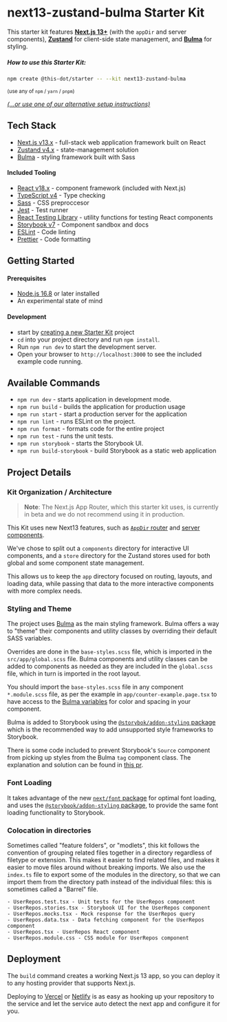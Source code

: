 # next13-zustand-bulma Starter Kit

This starter kit features [**Next.js 13+**](https://beta.nextjs.org/docs) (with the `appDir` and server components), [**Zustand**](https://zustand-demo.pmnd.rs/) for client-side state management, and [**Bulma**](https://bulma.io/) for styling.

##### How to use this Starter Kit:

```bash
npm create @this-dot/starter -- --kit next13-zustand-bulma
```

<sub>(use any of `npm` / `yarn` / `pnpm`)</sub>

_[(...or use one of our alternative setup instructions)](https://github.com/thisdot/starter.dev/wiki/Setup:-next13%E2%80%93zustand%E2%80%93bulma)_

## Tech Stack

- [Next.js v13.x](https://nextjs.org) - full-stack web application framework built on React
- [Zustand v4.x](https://zustand-demo.pmnd.rs/) - state-management solution
- [Bulma](https://bulma.io/) - styling framework built with Sass

#### Included Tooling

- [React v18.x](https://reactjs.org) - component framework (included with Next.js)
- [TypeScript v4](https://www.typescriptlang.org/) - Type checking
- [Sass](https://sass-lang.com/guide) - CSS preproccesor
- [Jest](https://jestjs.io/) - Test runner
- [React Testing Library](https://testing-library.com/docs/react-testing-library/intro/) - utility functions for testing React components
- [Storybook v7](https://storybook.js.org/) - Component sandbox and docs
- [ESLint](https://eslint.org/) - Code linting
- [Prettier](https://prettier.io/) - Code formatting

## Getting Started

#### Prerequisites

- [Node.js 16.8](https://nodejs.org/) or later installed
- An experimental state of mind

#### Development

- start by [creating a new Starter Kit](https://github.com/thisdot/starter.dev/wiki/Setup:-next13%E2%80%93zustand%E2%80%93bulma) project
- `cd` into your project directory and run `npm install`.
- Run `npm run dev` to start the development server.
- Open your browser to `http://localhost:3000` to see the included example code running.

## Available Commands

- `npm run dev` - starts application in development mode.
- `npm run build` - builds the application for production usage
- `npm run start` - start a production server for the application
- `npm run lint` - runs ESLint on the project.
- `npm run format` - formats code for the entire project
- `npm run test` - runs the unit tests.
- `npm run storybook` - starts the Storybook UI.
- `npm run build-storybook` - build Storybook as a static web application

## Project Details

### Kit Organization / Architecture

> **Note**: The Next.js App Router, which this starter kit uses, is currently in beta and we do not recommend using it in production.

This Kit uses new Next13 features, such as [`AppDir` router](https://beta.nextjs.org/docs/routing/fundamentals#the-app-directory) and [server components](https://beta.nextjs.org/docs/rendering/server-and-client-components).

We've chose to split out a `components` directory for interactive UI components, and a `store` directory for the Zustand stores used for both global and some component state management.

This allows us to keep the `app` directory focused on routing, layouts, and loading data, while passing that data to the more interactive components with more complex needs.

### Styling and Theme

The project uses [Bulma](https://bulma.io/) as the main styling framework. Bulma offers a way to "theme" their components and utility classes by overriding their default SASS variables.

Overrides are done in the `base-styles.scss` file, which is imported in the `src/app/global.scss` file. Bulma components and utility classes can be added to components as needed as they are included in the `global.scss` file, which in turn is imported in the root layout.

You should import the `base-styles.scss` file in any component `*.module.scss` file, as per the example in `app/counter-example.page.tsx` to have access to the [Bulma variables](https://bulma.io/documentation/customize/variables/) for color and spacing in your component.

Bulma is added to Storybook using the [`@storybok/addon-styling` package](https://storybook.js.org/addons/@storybook/addon-styling) which is the recommended way to add unsupported style frameworks to Storybook.

There is some code included to prevent Storybook's `Source` component from picking up styles from the Bulma `tag` component class. The explanation and solution can be found in [this pr](https://github.com/thisdot/starter.dev/pull/1186).

### Font Loading

It takes advantage of the new [`next/font` package](https://beta.nextjs.org/docs/optimizing/fonts) for optimal font loading, and uses the [`@storybook/addon-styling` package](https://storybook.js.org/addons/@storybook/addon-styling), to provide the same font loading functionality to Storybook.

### Colocation in directories

Sometimes called "feature folders", or "modlets", this kit follows the convention of grouping related files together in a directory regardless of filetype or extension. This makes it easier to find related files, and makes it easier to move files around without breaking imports. We also use the `index.ts` file to export some of the modules in the directory, so that we can import them from the directory path instead of the individual files: this is sometimes called a "Barrel" file.

```
- UserRepos.test.tsx - Unit tests for the UserRepos component
- UserRepos.stories.tsx - Storybook UI for the UserRepos component
- UserRepos.mocks.tsx - Mock response for the UserRepos query
- UserRepos.data.tsx - Data fetching component for the UserRepos component
- UserRepos.tsx - UserRepos React component
- UserRepos.module.css - CSS module for UserRepos component
```

## Deployment

The `build` command creates a working Next.js 13 app, so you can deploy it to any hosting provider that supports Next.js.

Deploying to [Vercel](https://vercel.com) or [Netlify](https://www.netlify.com) is as easy as hooking up your repository to the service and let the service auto detect the next app and configure it for you.

